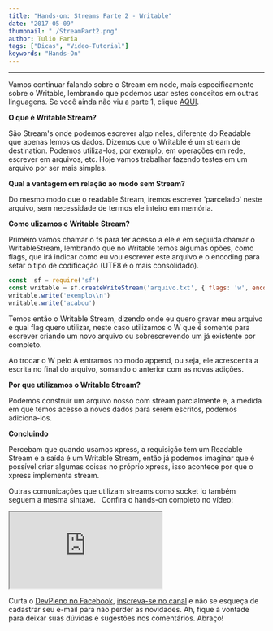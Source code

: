 ```yaml
---
title: "Hands-on: Streams Parte 2 - Writable"
date: "2017-05-09"
thumbnail: "./StreamPart2.png"
author: Tulio Faria
tags: ["Dicas", "Video-Tutorial"]
keywords: "Hands-On"
---
```

---

Vamos continuar falando sobre o Stream em node, mais especificamente sobre o Writable, lembrando que podemos usar estes conceitos em outras linguagens. Se você ainda não viu a parte 1, clique [AQUI](https://www.devpleno.com/streams-parte-1/).    

**O que é Writable Stream?** 

São Stream's onde podemos escrever algo neles, diferente do Readable que apenas lemos os dados. Dizemos que o Writable é um stream de destination. Podemos utiliza-los, por exemplo, em operações em rede, escrever em arquivos, etc. Hoje vamos trabalhar fazendo testes em um arquivo por ser mais simples.   

**Qual a vantagem em relação ao modo sem Stream?** 

Do mesmo modo que o readable Stream, iremos escrever 'parcelado' neste arquivo, sem necessidade de termos ele inteiro em memória.   

**Como ulizamos o Writable Stream?** 

Primeiro vamos chamar o fs para ter acesso a ele e em seguida chamar o WritableStream, lembrando que no Writable temos algumas opões, como flags, que irá indicar como eu vou escrever este arquivo e o encoding para setar o tipo de codificação (UTF8 é o mais consolidado).

```jsx
const  sf = require('sf')
const writable = sf.createWriteStream('arquivo.txt', { flags: 'w', encoding: 'utf8'})
writable.write('exemplo\\n')
writable.write('acabou')
```

Temos então o Writable Stream, dizendo onde eu quero gravar meu arquivo e qual flag quero utilizar, neste caso utilizamos o W que é somente para escrever criando um novo arquivo ou sobrescrevendo um já existente por completo. 

Ao trocar o W pelo A entramos no modo append, ou seja, ele acrescenta a escrita no final do arquivo, somando o anterior com as novas adições. 

**Por que utilizamos o Writable Stream?** 

Podemos construir um arquivo nosso com stream parcialmente e, a medida em que temos acesso a novos dados para serem escritos, podemos adiciona-los.   

**Concluindo** 

Percebam que quando usamos xpress, a requisição tem um Readable Stream e a saída é um Writable Stream, então já podemos imaginar que é possível criar algumas coisas no próprio xpress, isso acontece por que o xpress implementa stream. 

Outras comunicações que utilizam streams como socket io também seguem a mesma sintaxe.   Confira o hands-on completo no vídeo: 

<div class="embed-responsive embed-responsive-16by9">
  <iframe class="embed-responsive-item" src="https://www.youtube.com/embed/elOGmIL7qws" allowfullscreen></iframe>
</div>

Curta o [DevPleno no Facebook](https://www.facebook.com/devpleno), [inscreva-se no canal](https://www.youtube.com/devplenocom) e não se esqueça de cadastrar seu e-mail para não perder as novidades. Ah, fique à vontade para deixar suas dúvidas e sugestões nos comentários. Abraço!